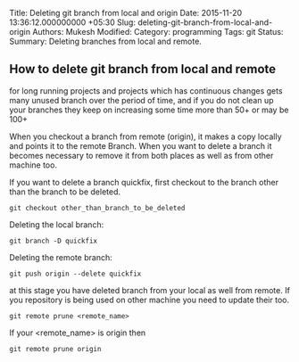 Title: Deleting git branch from local and origin 
Date: 2015-11-20 13:36:12.000000000 +05:30
Slug: deleting-git-branch-from-local-and-origin 
Authors: Mukesh
Modified: 
Category: programming
Tags: git
Status: 
Summary: 
	Deleting branches from local and remote. 

## How to delete git branch from local and remote

for long running projects and projects which has continuous changes gets many unused branch over the period of time, 
and if you do not clean up your branches they keep on increasing some time more than 50+ or may be 100+

When you checkout a branch from remote (origin), it makes a copy locally and points it to the remote Branch. When you want to delete a branch it becomes necessary to remove it from both places as well as from other machine too. 



If you want to delete a branch quickfix, first checkout to the branch other than the branch to be deleted.

	git checkout other_than_branch_to_be_deleted 

Deleting the local branch:

	git branch -D quickfix

Deleting the remote branch:

	git push origin --delete quickfix

at this stage you have deleted branch from your local as well from remote. If you repository is being used on other machine you need to update their too.

	git remote prune <remote_name>

If your <remote_name> is origin then 

	git remote prune origin